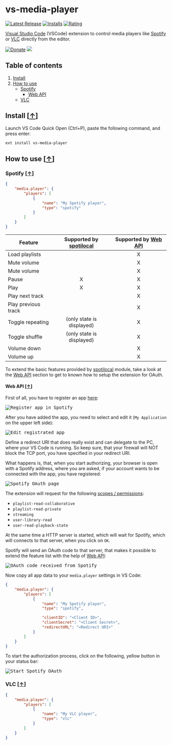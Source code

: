 # vs-media-player

[![Latest Release](https://vsmarketplacebadge.apphb.com/version-short/mkloubert.vs-media-player.svg)](https://marketplace.visualstudio.com/items?itemName=mkloubert.vs-media-player)
[![Installs](https://vsmarketplacebadge.apphb.com/installs/mkloubert.vs-media-player.svg)](https://marketplace.visualstudio.com/items?itemName=mkloubert.vs-media-player)
[![Rating](https://vsmarketplacebadge.apphb.com/rating-short/mkloubert.vs-media-player.svg)](https://marketplace.visualstudio.com/items?itemName=mkloubert.vs-media-player#review-details)

[Visual Studio Code](https://code.visualstudio.com/) (VSCode) extension to control media players like [Spotify](https://developer.spotify.com/) or [VLC](https://www.videolan.org/vlc/) directly from the editor.

[![Donate](https://img.shields.io/badge/Donate-PayPal-green.svg)](https://www.paypal.com/cgi-bin/webscr?cmd=_s-xclick&hosted_button_id=ZJ4HXH733Y9S8) [![](https://api.flattr.com/button/flattr-badge-large.png)](https://flattr.com/submit/auto?fid=o62pkd&url=https%3A%2F%2Fgithub.com%2Fmkloubert%2Fvs-media-player)

## Table of contents

1. [Install](#install-)
2. [How to use](#how-to-use-)
   * [Spotify](#spotify-)
     * [Web API](#web-api-)
   * [VLC](#vlc-)

## Install [[&uarr;](#table-of-contents)]

Launch VS Code Quick Open (Ctrl+P), paste the following command, and press enter:

```bash
ext install vs-media-player
```

## How to use [[&uarr;](#table-of-contents)]

### Spotify [[&uarr;](#how-to-use-)]

```json
{
    "media.player": {
        "players": [
            {
                "name": "My Spotify player",
                "type": "spotify"
            }
        ]
    }
}
```

| Feature | Supported by [spotilocal](https://www.npmjs.com/package/spotilocal) | Supported by [Web API](#web-api-) |
| ---- |:--:|:--:|
| Load playlists | &nbsp; | X |
| Mute volume |  | X |
| Mute volume |  | X |
| Pause | X | X |
| Play | X | X |
| Play next track |  | X |
| Play previous track |  | X |
| Toggle repeating | (only state is displayed) | X |
| Toggle shuffle | (only state is displayed) | X |
| Volume down |  | X |
| Volume up |  | X |

To extend the basic features provided by [spotilocal](https://www.npmjs.com/package/spotilocal) module, take a look at the [Web API](#web-api-) section to get to known how to setup the extension for OAuth.

#### Web API [[&uarr;](#spotify-)]

First of all, you have to register an app [here](https://developer.spotify.com/my-applications/#!/applications/create):

<kbd>![Register app in Spotify](https://raw.githubusercontent.com/mkloubert/vs-media-player/master/img/spotify1.png)</kbd>

After you have added the app, you need to select and edit it (`My Application` on the upper left side):

<kbd>![Edit registrated app](https://raw.githubusercontent.com/mkloubert/vs-media-player/master/img/spotify2.png)</kbd>

Define a redirect URI that does really exist and can delegate to the PC, where your VS Code is running. So keep sure, that your firewall will NOT block the TCP port, you have specified in your redirect URI.

What happens is, that, when you start authorizing, your browser is open with a Spotify address, where you are asked, if your account wants to be connected with the app, you have registered:

<kbd>![Spotify OAuth page](https://raw.githubusercontent.com/mkloubert/vs-media-player/master/img/spotify3.png)</kbd>

The extension will request for the following [scopes / permissions](https://developer.spotify.com/web-api/using-scopes/):

* `playlist-read-collaborative`
* `playlist-read-private`
* `streaming`
* `user-library-read`
* `user-read-playback-state`

At the same time a HTTP server is started, which will wait for Spotify, which will connects to that server, when you click on `OK`.

Spotify will send an OAuth code to that server, that makes it possible to extend the feature list with the help of [Web API](https://developer.spotify.com/web-api/):

<kbd>![OAuth code received from Spotify](https://raw.githubusercontent.com/mkloubert/vs-media-player/master/img/spotify4.png)</kbd>

Now copy all app data to your `media.player` settings in VS Code:

```json
{
    "media.player": {
        "players": [
            {
                "name": "My Spotify player",
                "type": "spotify",

                "clientID": "<Client ID>",
                "clientSecret": "<Client Secret>",
                "redirectURL": "<Redirect URI>"
            }
        ]
    }
}
```

To start the authorization process, click on the following, yellow button in your status bar:

<kbd>![Start Spotify OAuth](https://raw.githubusercontent.com/mkloubert/vs-media-player/master/img/spotify5.png)</kbd>

### VLC [[&uarr;](#how-to-use-)]

```json
{
    "media.player": {
        "players": [
            {
                "name": "My VLC player",
                "type": "vlc"
            }
        ]
    }
}
```
